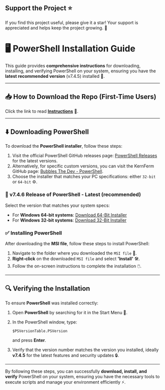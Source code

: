 ## Support the Project ⭐

If you find this project useful, please give it a star! Your support is appreciated and helps keep the project growing. 🌟


# 🖥️ PowerShell Installation Guide

This guide provides **comprehensive instructions** for downloading, installing, and verifying PowerShell on your system, ensuring you have the **latest recommended version** (v7.4.5) installed 🚀.

---

## 📥 How to Download the Repo (First-Time Users)

Click the link to read [**Instructions**](https://www.gitprojects.fnbubbles420.org/how-to-download-repos) 📄.

---

## ⬇️ Downloading PowerShell

To download the **PowerShell installer**, follow these steps:

1. Visit the official PowerShell GitHub releases page: [PowerShell Releases](https://github.com/PowerShell/PowerShell/releases) for the latest versions.
2. Alternatively, for specific custom versions, you can visit the KernFerm GitHub page: [Bubbles The Dev - PowerShell](https://github.com/KernFerm/PowerShell).
3. Choose the installer that matches your PC specifications: either `32-bit` or `64-bit` ⚙️.

### 🔧 v7.4.6 Release of PowerShell - Latest (recommended)

Select the version that matches your system specs:

- For **Windows 64-bit systems**: [Download 64-Bit Installer](https://github.com/PowerShell/PowerShell/releases/download/v7.5.0/PowerShell-7.5.0-win-x64.msi)
- For **Windows 32-bit systems**: [Download 32-Bit Installer](https://github.com/PowerShell/PowerShell/releases/download/v7.5.0/PowerShell-7.5.0-win-x86.msi)

### ✅ Installing PowerShell

After downloading the **MSI file**, follow these steps to install PowerShell:

1. Navigate to the folder where you downloaded the `MSI file` 📂.
2. **Right-click** on the downloaded `MSI file` and select **'Install'** 🛠️.
3. Follow the on-screen instructions to complete the installation 🖱️.

---

## 🔍 Verifying the Installation

To ensure **PowerShell** was installed correctly:

1. Open **PowerShell** by searching for it in the Start Menu 🔎.
2. In the PowerShell window, type:

    ```
    $PSVersionTable.PSVersion
    ```

   and press **Enter**.
3. Verify that the version number matches the version you installed, ideally **v7.4.5** for the latest features and security updates 🔒.

---

By following these steps, you can successfully **download, install, and verify** PowerShell on your system, ensuring you have the necessary tools to execute scripts and manage your environment efficiently ⚡.

